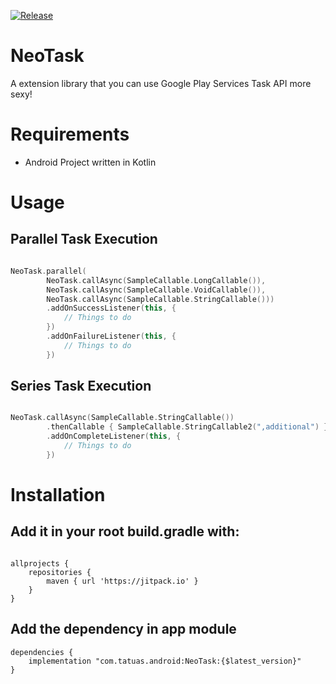 
[![Release](https://jitpack.io/v/tatuas/NeoTask.svg)](https://jitpack.io/#tatuas/NeoTask)

# NeoTask

A extension library that you can use Google Play Services Task API more sexy!

# Requirements

- Android Project written in Kotlin

# Usage

## Parallel Task Execution

```kotlin

NeoTask.parallel(
        NeoTask.callAsync(SampleCallable.LongCallable()),
        NeoTask.callAsync(SampleCallable.VoidCallable()),
        NeoTask.callAsync(SampleCallable.StringCallable()))
        .addOnSuccessListener(this, {
            // Things to do
        })
        .addOnFailureListener(this, {
            // Things to do
        })

```

## Series Task Execution

```kotlin

NeoTask.callAsync(SampleCallable.StringCallable())
        .thenCallable { SampleCallable.StringCallable2(",additional") }
        .addOnCompleteListener(this, {
            // Things to do
        })

```

# Installation

## Add it in your root build.gradle with: 

```

allprojects {
    repositories {
        maven { url 'https://jitpack.io' }
    }
}

```

## Add the dependency in app module

```
dependencies {
    implementation "com.tatuas.android:NeoTask:{$latest_version}"
}

```
